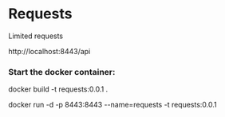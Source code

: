 # Requests
Limited requests

http://localhost:8443/api

### **Start the docker container:**
docker build -t requests:0.0.1 .

docker run -d -p 8443:8443 --name=requests -t requests:0.0.1